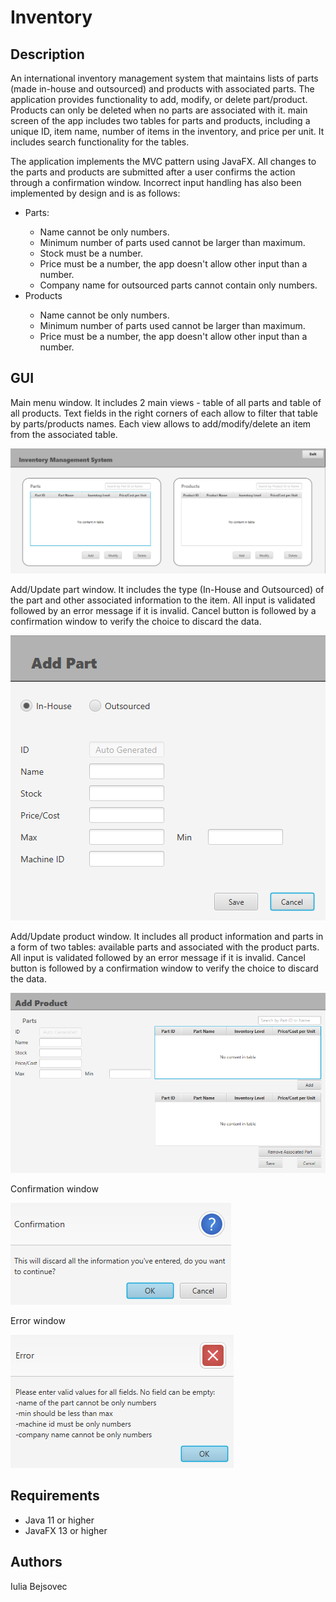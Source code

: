 # Inventory

## Description

An international inventory management system that maintains lists of parts (made in-house and outsourced) and products with associated parts. The application provides functionality to add, modify, or delete part/product. 
Products can only be deleted when no parts are associated with it. main screen of the app includes two tables for parts and products, including a unique ID, item name, number 
of items in the inventory, and price per unit. It includes search functionality for the tables.

The application implements the MVC pattern using JavaFX. All changes to the parts and products are submitted after a user confirms the action through a confirmation window. 
Incorrect input handling has also been implemented by design and is as follows:
<ul>
  <li>Parts:</li>
    <ul>
      <li>Name cannot be only numbers.</li>
      <li>Minimum number of parts used cannot be larger than maximum.</li>
      <li>Stock must be a number.</li>
      <li>Price must be a number, the app doesn't allow other input than a number.</li>
      <li>Company name for outsourced parts cannot contain only numbers.</li>
    </ul>
  <li>Products</li>
      <ul>
        <li>Name cannot be only numbers.</li>
        <li>Minimum number of parts used cannot be larger than maximum.</li>
        <li>Price must be a number, the app doesn't allow other input than a number.</li>
      </ul>
</ul>

## GUI

Main menu window. It includes 2 main views - table of all parts and table of all products. Text fields in the right corners of each allow to filter that table by parts/products names. Each view allows to add/modify/delete an item from the associated table. 

<img src="src/img/MainWindow.PNG">

Add/Update part window. It includes the type (In-House and Outsourced) of the part and other associated information to the item. All input is validated followed by an error message if it is invalid. Cancel button is followed by a confirmation window to verify the choice to discard the data.

<img src="src/img/AddPart.PNG">

Add/Update product window. It includes all product information and parts in a form of two tables: available parts and associated with the product parts. All input is validated followed by an error message if it is invalid. Cancel button is followed by a confirmation window to verify the choice to discard the data.

<img src="src/img/AddProduct.PNG">

Confirmation window

<img src="src/img/Confirmation.PNG">

Error window

<img src="src/img/ErrorMessage.PNG">

## Requirements

<ul>
  <li>Java 11 or higher</li>
  <li>JavaFX 13 or higher</li>
</ul>

## Authors
Iulia Bejsovec
